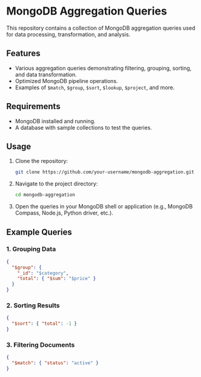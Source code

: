 # MongoDB Aggregation Queries

This repository contains a collection of MongoDB aggregation queries used for data processing, transformation, and analysis.

## Features
- Various aggregation queries demonstrating filtering, grouping, sorting, and data transformation.
- Optimized MongoDB pipeline operations.
- Examples of `$match`, `$group`, `$sort`, `$lookup`, `$project`, and more.

## Requirements
- MongoDB installed and running.
- A database with sample collections to test the queries.

## Usage
1. Clone the repository:
   ```bash
   git clone https://github.com/your-username/mongodb-aggregation.git
   ```
2. Navigate to the project directory:
   ```bash
   cd mongodb-aggregation
   ```
3. Open the queries in your MongoDB shell or application (e.g., MongoDB Compass, Node.js, Python driver, etc.).

## Example Queries
### 1. Grouping Data
```json
{
  "$group": {
    "_id": "$category",
    "total": { "$sum": "$price" }
  }
}
```

### 2. Sorting Results
```json
{
  "$sort": { "total": -1 }
}
```

### 3. Filtering Documents
```json
{
  "$match": { "status": "active" }
}
```
